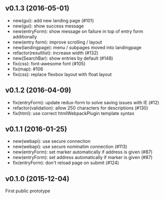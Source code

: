 ## v0.1.3 (2016-05-01)

- new(gui): add new landing page (#101)
- new(gui): show success message
- new(entryForm): show message on failure in top of entry form additionally
- new(entry form): improve scrolling / layout
- new(landingpage): menu / subpages moved into landingpage
- refactor(resultlist): increase width (#132)
- new(SearchBar): show entries by default (#148)
- fix(css): font-awesome font (#105)
- fix(map): #106
- fix(css): replace flexbox layout with float layout

## v0.1.2 (2016-04-09)

- fix(entryForm): update redux-form to solve saving issues with IE (#12)
- refactor(validation): allow 250 characters for descriptions (#130)
- fix(html): use correct htmlWebpackPlugin template syntax

## v0.1.1 (2016-01-25)

- new(webapi): use secure connection
- new(webapi): use secure nominatim connection (#113)
- new(entryForm): set marker automatically if address is given (#87)
- new(entryForm): set address automatically if marker is given (#87)
- fix(entryForm): don't reload page on submit (#124)

## v0.1.0 (2015-12-04)

First public prototype
